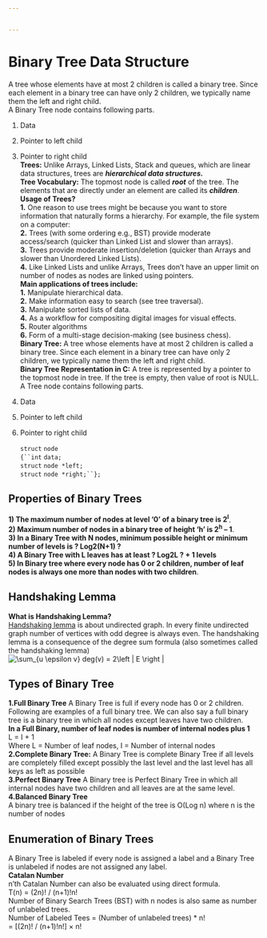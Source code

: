 ```yaml
---


---
```


<h1 id="binary-tree-data-structure">Binary Tree Data Structure</h1>
<p>A tree whose elements have at most 2 children is called a binary tree. Since each element in a binary tree can have only 2 children, we typically name them the left and right child.<br>
<img src="https://media.geeksforgeeks.org/wp-content/cdn-uploads/binary-tree-to-DLL.png" alt=""><br>
A Binary Tree node contains following parts.</p>
<ol>
<li>
<p>Data</p>
</li>
<li>
<p>Pointer to left child</p>
</li>
<li>
<p>Pointer to right child<br>
<strong>Trees:</strong> Unlike Arrays, Linked Lists, Stack and queues, which are linear data structures, trees are <em><strong>hierarchical data structures.</strong></em><br>
<strong>Tree Vocabulary:</strong> The topmost node is called <em><strong>root</strong></em> of the tree. The elements that are directly under an element are called its <em><strong>children</strong></em>.<br>
<strong>Usage of Trees?</strong><br>
<strong>1.</strong> One reason to use trees might be because you want to store information that naturally forms a hierarchy. For example, the file system on a computer:<br>
<strong>2.</strong> Trees (with some ordering e.g., BST) provide moderate access/search (quicker than Linked List and slower than arrays).<br>
<strong>3.</strong> Trees provide moderate insertion/deletion (quicker than Arrays and slower than Unordered Linked Lists).<br>
<strong>4.</strong> Like Linked Lists and unlike Arrays, Trees don’t have an upper limit on number of nodes as nodes are linked using pointers.<br>
<strong>Main applications of trees include:</strong><br>
<strong>1.</strong> Manipulate hierarchical data.<br>
<strong>2.</strong> Make information easy to search (see tree traversal).<br>
<strong>3.</strong> Manipulate sorted lists of data.<br>
<strong>4.</strong> As a workflow for compositing digital images for visual effects.<br>
<strong>5.</strong> Router algorithms<br>
<strong>6.</strong> Form of a multi-stage decision-making (see business chess).<br>
<strong>Binary Tree:</strong> A tree whose elements have at most 2 children is called a binary tree. Since each element in a binary tree can have only 2 children, we typically name them the left and right child.<br>
<strong>Binary Tree Representation in C:</strong> A tree is represented by a pointer to the topmost node in tree. If the tree is empty, then value of root is NULL.<br>
A Tree node contains following parts.</p>
</li>
<li>
<p>Data</p>
</li>
<li>
<p>Pointer to left child</p>
</li>
<li>
<p>Pointer to right child</p>
<p><code>struct</code> <code>node</code><br>
<code>{``int</code> <code>data;</code><br>
<code>struct</code> <code>node *left;</code><br>
<code>struct</code> <code>node *right;``};</code></p>
</li>
</ol>
<h2 id="properties-of-binary-trees">Properties of Binary Trees</h2>
<p><strong>1) The maximum number of nodes at level ‘0’ of a binary tree is 2<sup>l</sup></strong>.<br>
<strong>2) Maximum number of nodes in a binary tree of height ‘h’ is 2<sup>h</sup> – 1</strong>.<br>
<strong>3) In a Binary Tree with N nodes, minimum possible height or minimum number of levels is ? Log2(N+1) ?</strong><br>
<strong>4) A Binary Tree with L leaves has at least ? Log2L ? + 1 levels</strong><br>
<strong>5) In Binary tree where every node has 0 or 2 children, number of leaf nodes is always one more than nodes with two children</strong>.</p>
<h2 id="handshaking-lemma">Handshaking Lemma</h2>
<p><strong>What is Handshaking Lemma?</strong><br>
<a href="http://en.wikipedia.org/wiki/Handshaking_lemma">Handshaking lemma</a> is about undirected graph. In every finite undirected graph number of vertices with odd degree is always even. The handshaking lemma is a consequence of the degree sum formula (also sometimes called the handshaking lemma)<br>
<img src="https://www.geeksforgeeks.org/wp-content/ql-cache/quicklatex.com-c702c5baed985f6c859d33077772baf1_l3.svg" alt=" \sum_{u \epsilon v} deg(v) = 2\left  | E \right | " title="Rendered by QuickLaTeX.com"></p>
<h2 id="types-of-binary-tree">Types of Binary Tree</h2>
<p><strong>1.Full Binary Tree</strong> A Binary Tree is full if every node has 0 or 2 children. Following are examples of a full binary tree. We can also say a full binary tree is a binary tree in which all nodes except leaves have two children.<br>
<strong>In a Full Binary, number of leaf nodes is number of internal nodes plus 1</strong><br>
L = I + 1<br>
Where L = Number of leaf nodes, I = Number of internal nodes<br>
<strong>2.Complete Binary Tree:</strong> A Binary Tree is complete Binary Tree if all levels are completely filled except possibly the last level and the last level has all keys as left as possible<br>
<strong>3.Perfect Binary Tree</strong> A Binary tree is Perfect Binary Tree in which all internal nodes have two children and all leaves are at the same level.<br>
<strong>4.Balanced Binary Tree</strong><br>
A binary tree is balanced if the height of the tree is O(Log n) where n is the number of nodes</p>
<h2 id="enumeration-of-binary-trees">Enumeration of Binary Trees</h2>
<p>A Binary Tree is labeled if every node is assigned a label and a Binary Tree is unlabeled if nodes are not assigned any label.<br>
<strong>Catalan Number</strong><br>
n’th Catalan Number can also be evaluated using direct formula.<br>
T(n) = (2n)! / (n+1)!n!<br>
Number of Binary Search Trees (BST) with n nodes is also same as number of unlabeled trees.<br>
Number of Labeled Tees = (Number of unlabeled trees) * n!<br>
= [(2n)! / (n+1)!n!]  × n!</p>

